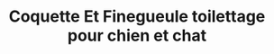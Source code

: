 ---
title: "Coquette Et Finegueule toilettage pour chien et chat"
url: /montreal/coquette-et-finegueule-toilettage-pour-chien-et-chat/
shop: pet grooming
---